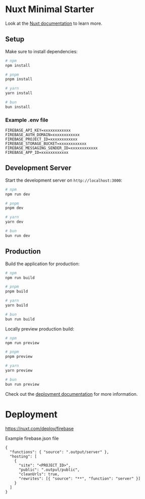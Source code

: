 # Nuxt Minimal Starter

Look at the [Nuxt documentation](https://nuxt.com/docs/getting-started/introduction) to learn more.

## Setup

Make sure to install dependencies:

```bash
# npm
npm install

# pnpm
pnpm install

# yarn
yarn install

# bun
bun install
```

### Example .env file

```
FIREBASE_API_KEY=xxxxxxxxxxxx
FIREBASE_AUTH_DOMAIN=xxxxxxxxxxxx
FIREBASE_PROJECT_ID=xxxxxxxxxxxx
FIREBASE_STORAGE_BUCKET=xxxxxxxxxxxx
FIREBASE_MESSAGING_SENDER_ID=xxxxxxxxxxxx
FIREBASE_APP_ID=xxxxxxxxxxxx
```

## Development Server

Start the development server on `http://localhost:3000`:

```bash
# npm
npm run dev

# pnpm
pnpm dev

# yarn
yarn dev

# bun
bun run dev
```

## Production

Build the application for production:

```bash
# npm
npm run build

# pnpm
pnpm build

# yarn
yarn build

# bun
bun run build
```

Locally preview production build:

```bash
# npm
npm run preview

# pnpm
pnpm preview

# yarn
yarn preview

# bun
bun run preview
```

Check out the [deployment documentation](https://nuxt.com/docs/getting-started/deployment) for more information.

# Deployment

https://nuxt.com/deploy/firebase

Example firebase.json file

```
{
  "functions": { "source": ".output/server" },
  "hosting": [
    {
      "site": "<PROJECT_ID>",
      "public": ".output/public",
      "cleanUrls": true,
      "rewrites": [{ "source": "**", "function": "server" }]
    }
  ]
}
```
